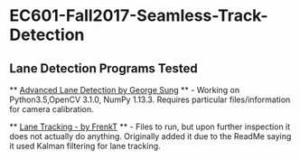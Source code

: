 # EC601-Fall2017-Seamless-Track-Detection

## Lane Detection Programs Tested

** [Advanced Lane Detection by George Sung](https://github.com/georgesung/advanced_lane_detection) ** - Working on Python3.5,OpenCV 3.1.0, NumPy 1.13.3. Requires particular files/information for camera calibration.

** [Lane Tracking - by FrenkT](https://github.com/FrenkT/LaneTracking) ** - Files to run, but upon further inspection it does not actually do anything. Originally added it due to the ReadMe saying it used Kalman filtering for lane tracking. 
